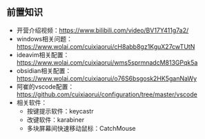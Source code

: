 ## 前置知识

- 开营介绍视频：https://www.bilibili.com/video/BV17Y411g7a2/
- windows相关问题：https://www.wolai.com/cuixiaorui/cH8abb8gz1KguX27cwTUtN
- ideavim相关配置：https://www.wolai.com/cuixiaorui/wms5sprmnadcM813GPqk5a
- obsidian相关配置：https://www.wolai.com/cuixiaorui/o76S6bsgosk2HK5ganNaWy
- 阿崔的vscode配置：https://github.com/cuixiaorui/configuration/tree/master/vscode
- 相关软件：
  - 按键提示软件：keycastr
  - 改键软件：karabiner
  - 多块屏幕间快速移动鼠标：CatchMouse 
